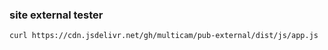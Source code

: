 ### site external tester

```bash
curl https://cdn.jsdelivr.net/gh/multicam/pub-external/dist/js/app.js
```